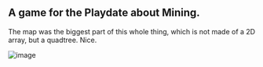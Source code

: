 ## A game for the Playdate about Mining.

The map was the biggest part of this whole thing, which is not made of a 2D array, but a quadtree. Nice.

![image](https://user-images.githubusercontent.com/45665232/197560484-a271942f-6e40-4bdc-8461-fff05b0fa689.png)
